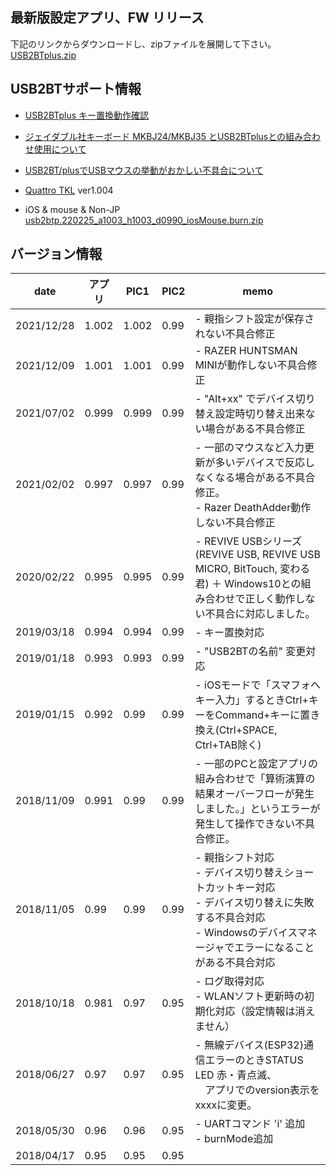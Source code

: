 ## 最新版設定アプリ、FW リリース  
下記のリンクからダウンロードし、zipファイルを展開して下さい。  
[USB2BTplus.zip](http://sohta02.web.fc2.com/release/USB2BTplus.zip)  

## USB2BTサポート情報
* [USB2BTplus キー置換動作確認](CheckReplaceKey.md)  

* [ジェイダブル社キーボード MKBJ24/MKBJ35 とUSB2BTplusとの組み合わせ使用について](MKBJ35.md)  

* [USB2BT/plusでUSBマウスの挙動がおかしい不具合について](usb2bt_mouseIssue.md)

* [Quattro TKL](QuattroTKL.md) ver1.004

* iOS & mouse & Non-JP  
[usb2btp.220225_a1003_h1003_d0990_iosMouse.burn.zip](http://sohta02.web.fc2.com/release/usb2btp.220225_a1003_h1003_d0990_iosMouse.burn.zip)  

## バージョン情報  
|date|アプリ|PIC1|PIC2|memo|
|---|---|---|---|---|
|2021/12/28|1.002|1.002|0.99|- 親指シフト設定が保存されない不具合修正|
|2021/12/09|1.001|1.001|0.99|- RAZER HUNTSMAN MINIが動作しない不具合修正|
|2021/07/02|0.999|0.999|0.99|- "Alt+xx" でデバイス切り替え設定時切り替え出来ない場合がある不具合修正|
|2021/02/02|0.997|0.997|0.99|- 一部のマウスなど入力更新が多いデバイスで反応しなくなる場合がある不具合修正。<br/>- Razer DeathAdder動作しない不具合修正|
|2020/02/22|0.995|0.995|0.99|- REVIVE USBシリーズ (REVIVE USB, REVIVE USB MICRO, BitTouch, 変わる君) ＋ Windows10との組み合わせで正しく動作しない不具合に対応しました。 |
|2019/03/18|0.994|0.994|0.99|- キー置換対応|
|2019/01/18|0.993|0.993|0.99|- "USB2BTの名前" 変更対応|
|2019/01/15|0.992|0.99|0.99|- iOSモードで「スマフォへキー入力」するときCtrl+キーをCommand+キーに置き換え(Ctrl+SPACE, Ctrl+TAB除く)|
|2018/11/09|0.991|0.99|0.99|- 一部のPCと設定アプリの組み合わせで「算術演算の結果オーバーフローが発生しました。」というエラーが発生して操作できない不具合修正。|
|2018/11/05|0.99|0.99|0.99|- 親指シフト対応<br/>- デバイス切り替えショートカットキー対応<br/>- デバイス切り替えに失敗する不具合対応<br/>- Windowsのデバイスマネージャでエラーになることがある不具合対応|
|2018/10/18|0.981|0.97|0.95|- ログ取得対応<br/>- WLANソフト更新時の初期化対応（設定情報は消えません）|
|2018/06/27|0.97|0.97|0.95|- 無線デバイス(ESP32)通信エラーのときSTATUS LED 赤・青点滅、<br/>　アプリでのversion表示を xxxxに変更。|
|2018/05/30|0.96|0.96|0.95|- UARTコマンド 'i' 追加<br/>- burnMode追加|
|2018/04/17|0.95|0.95|0.95| |

